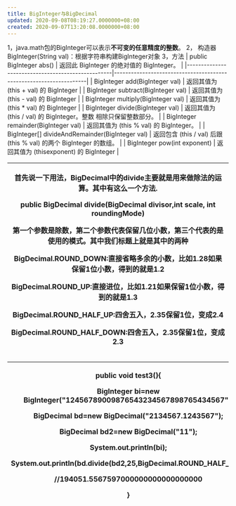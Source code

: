 ```yaml
---
title: BigInteger与BigDecimal
updated: 2020-09-08T08:19:27.0000000+08:00
created: 2020-09-07T13:20:08.0000000+08:00
---
```


1，java.math包的BigInteger可以表示**不可变的任意精度的整数**。
2， 构造器
BigInteger(String val)：根据字符串构建BigInteger对象
3，方法
| public BigInteger abs()                           | 返回此 BigInteger 的绝对值的 BigInteger。                          |
|---------------------------------------------------|--------------------------------------------------------------------|
| BigInteger add(BigInteger val)                    | 返回其值为 (this + val) 的 BigInteger                              |
| BigInteger subtract(BigInteger val)               | 返回其值为 (this - val) 的 BigInteger                              |
| BigInteger multiply(BigInteger val)               | 返回其值为 (this \* val) 的 BigInteger                             |
| BigInteger divide(BigInteger val)                 | 返回其值为 (this / val) 的 BigInteger。整数 相除只保留整数部分。   |
| BigInteger remainder(BigInteger val)              | 返回其值为 (this % val) 的 BigInteger。                            |
| BigInteger\[\] divideAndRemainder(BigInteger val) | 返回包含 (this / val) 后跟 (this % val) 的两个 BigInteger 的数组。 |
| BigInteger pow(int exponent)                      | 返回其值为 (thisexponent) 的 BigInteger                            |

<table>
<colgroup>
<col style="width: 100%" />
</colgroup>
<thead>
<tr class="header">
<th><p>首先说一下用法，BigDecimal中的divide主要就是用来做除法的运算。其中有这么一个方法.</p>
<p>public BigDecimal divide(BigDecimal divisor,int scale, int roundingMode)</p>
<p> 第一个参数是除数，第二个参数代表保留几位小数，第三个代表的是使用的模式。其中我们标题上就是其中的两种</p>
<p>BigDecimal.ROUND_DOWN:直接省略多余的小数，比如1.28如果保留1位小数，得到的就是1.2</p>
<p> BigDecimal.ROUND_UP:直接进位，比如1.21如果保留1位小数，得到的就是1.3</p>
<p> BigDecimal.ROUND_HALF_UP:四舍五入，2.35保留1位，变成2.4</p>
<p> BigDecimal.ROUND_HALF_DOWN:四舍五入，2.35保留1位，变成2.3</p></th>
</tr>
</thead>
<tbody>
</tbody>
</table>

<table>
<colgroup>
<col style="width: 100%" />
</colgroup>
<thead>
<tr class="header">
<th><p>public void test3(){</p>
<p>BigInteger bi=new BigInteger("12456789009876543234567898765434567");</p>
<p>BigDecimal bd=new BigDecimal("2134567.1243567");</p>
<p>BigDecimal bd2=new BigDecimal("11");</p>
<p>System.out.println(bi);</p>
<p>System.out.println(bd.divide(bd2,25,BigDecimal.ROUND_HALF_UP));</p>
<p>//194051.5567597000000000000000000</p>
<p>}</p></th>
</tr>
</thead>
<tbody>
</tbody>
</table>
